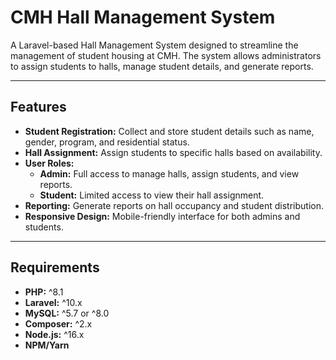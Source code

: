 # CMH Hall Management System

A Laravel-based Hall Management System designed to streamline the management of student housing at CMH. The system allows administrators to assign students to halls, manage student details, and generate reports.

---

## Features

- **Student Registration:** Collect and store student details such as name, gender, program, and residential status.
- **Hall Assignment:** Assign students to specific halls based on availability.
- **User Roles:**
  - **Admin:** Full access to manage halls, assign students, and view reports.
  - **Student:** Limited access to view their hall assignment.
- **Reporting:** Generate reports on hall occupancy and student distribution.
- **Responsive Design:** Mobile-friendly interface for both admins and students.

---

## Requirements

- **PHP:** ^8.1
- **Laravel:** ^10.x
- **MySQL:** ^5.7 or ^8.0
- **Composer:** ^2.x
- **Node.js:** ^16.x
- **NPM/Yarn**

